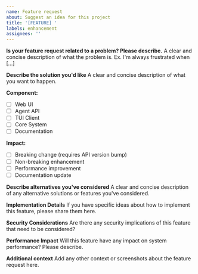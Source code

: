 ```yaml
---
name: Feature request
about: Suggest an idea for this project
title: '[FEATURE] '
labels: enhancement
assignees: ''
---
```


**Is your feature request related to a problem? Please describe.**
A clear and concise description of what the problem is. Ex. I'm always frustrated when [...]

**Describe the solution you'd like**
A clear and concise description of what you want to happen.

**Component:**

- [ ] Web UI
- [ ] Agent API
- [ ] TUI Client
- [ ] Core System
- [ ] Documentation

**Impact:**

- [ ] Breaking change (requires API version bump)
- [ ] Non-breaking enhancement
- [ ] Performance improvement
- [ ] Documentation update

**Describe alternatives you've considered**
A clear and concise description of any alternative solutions or features you've considered.

**Implementation Details**
If you have specific ideas about how to implement this feature, please share them here.

**Security Considerations**
Are there any security implications of this feature that need to be considered?

**Performance Impact**
Will this feature have any impact on system performance? Please describe.

**Additional context**
Add any other context or screenshots about the feature request here.

